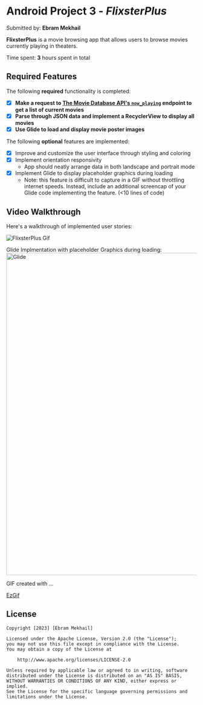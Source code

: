 # Android Project 3 - *FlixsterPlus*

Submitted by: **Ebram Mekhail**

**FlixsterPlus** is a movie browsing app that allows users to browse movies currently playing in theaters.

Time spent: **3** hours spent in total

## Required Features

The following **required** functionality is completed:

- [x] **Make a request to [The Movie Database API's `now_playing`](https://developers.themoviedb.org/3/movies/get-now-playing) endpoint to get a list of current movies**
- [x] **Parse through JSON data and implement a RecyclerView to display all movies**
- [x] **Use Glide to load and display movie poster images**

The following **optional** features are implemented:

- [x] Improve and customize the user interface through styling and coloring
- [x] Implement orientation responsivity
  - App should neatly arrange data in both landscape and portrait mode
- [x] Implement Glide to display placeholder graphics during loading
  - Note: this feature is difficult to capture in a GIF without throttling internet speeds.  Instead, include an additional screencap of your Glide code implementing the feature.  (<10 lines of code)


## Video Walkthrough

Here's a walkthrough of implemented user stories:

![FlixsterPlus Gif](https://github.com/EbramMekhail/FlixsterPlus/assets/84204243/e8c724f3-981f-42dc-acc2-939c5fd39c6b)


Glide Implmentation with placeholder Graphics during loading:
<img width="854" alt="Glide" src="https://github.com/EbramMekhail/FlixsterPlus/assets/84204243/66f02343-5336-4cec-99a9-3f4b39ebc173">

<!-- Replace this with whatever GIF tool you used! -->
GIF created with ...  

[EzGif](https://ezgif.com/)



## License

    Copyright [2023] [Ebram Mekhail]

    Licensed under the Apache License, Version 2.0 (the "License");
    you may not use this file except in compliance with the License.
    You may obtain a copy of the License at

        http://www.apache.org/licenses/LICENSE-2.0

    Unless required by applicable law or agreed to in writing, software
    distributed under the License is distributed on an "AS IS" BASIS,
    WITHOUT WARRANTIES OR CONDITIONS OF ANY KIND, either express or implied.
    See the License for the specific language governing permissions and
    limitations under the License.
